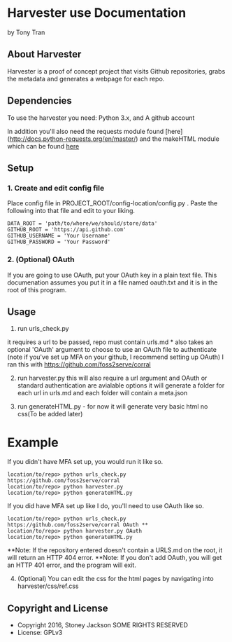 # Harvester use Documentation


by Tony Tran

## About Harvester
Harvester is a proof of concept project that visits Github repositories, grabs the metadata and generates a webpage for each repo.
## Dependencies
To use the harvester you need: Python 3.x,
and A github account

In addition you'll also need the requests module found [here] (http://docs.python-requests.org/en/master/)
and the makeHTML module which can be found [here](http://www.hoboes.com/Mimsy/hacks/object-oriented-html/)

## Setup

### 1. Create and edit config file

Place config file in PROJECT_ROOT/config-location/config.py . Paste the following into that file and edit to your liking.

```
DATA_ROOT = 'path/to/where/we/should/store/data'
GITHUB_ROOT = 'https://api.github.com'
GITHUB_USERNAME = 'Your Username'
GITHUB_PASSWORD = 'Your Password'
```

### 2. (Optional) OAuth

If you are going to use OAuth, put your OAuth key in a plain text file. This documenation assumes you put it in a file named oauth.txt and it is in the root of this program.


## Usage
1. run urls_check.py

it requires a url to be passed, repo must contain urls.md *
also takes an optional 'OAuth' argument to choose to use an OAuth file to authenticate
(note if you've set up MFA on your github, I recommend setting up OAuth) 
I ran this with https://github.com/foss2serve/corral


2. run harvester.py
this will also require a url argument
and OAuth or standard authentication are avialable options
it will generate a folder for each url in urls.md and each folder will contain a meta.json

3. run generateHTML.py - for now it will generate very basic html no css(To be added later)
# Example
If you didn't have MFA set up, you would run it like so.
```
location/to/repo> python urls_check.py https://github.com/foss2serve/corral
location/to/repo> python harvester.py
location/to/repo> python generateHTML.py
```
If you did have MFA set up like I do, you'll need to use OAuth like so.
```
location/to/repo> python urls_check.py https://github.com/foss2serve/corral OAuth **
location/to/repo> python harvester.py OAuth
location/to/repo> python generateHTML.py
```
**Note: If the repository entered doesn't contain a URLS.md on the root, it will return an HTTP 404 error.
**Note: If you don't add OAuth, you will get an HTTP 401 error, and the program will exit.


4. (Optional) You can edit the css for the html pages by navigating into harvester/css/ref.css

## Copyright and License

* Copyright 2016, Stoney Jackson SOME RIGHTS RESERVED
* License: GPLv3
